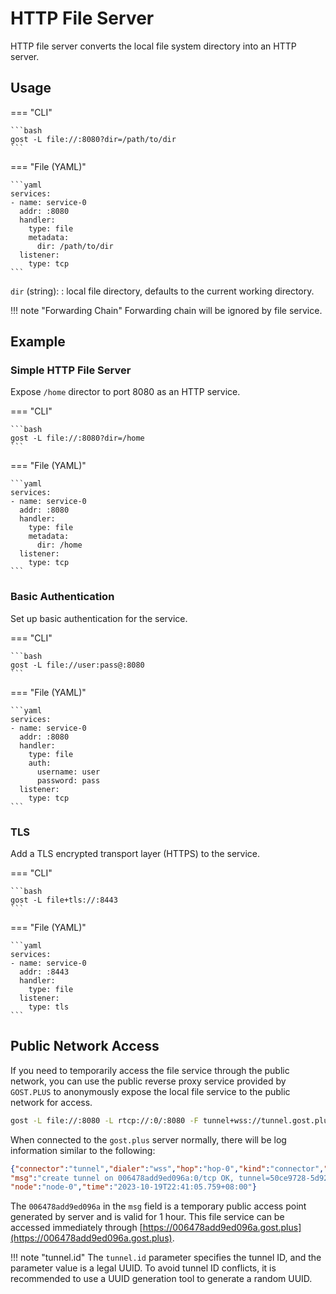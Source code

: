 # HTTP File Server

HTTP file server converts the local file system directory into an HTTP server.

## Usage

=== "CLI"

    ```bash
    gost -L file://:8080?dir=/path/to/dir
    ```

=== "File (YAML)"

    ```yaml
    services:
    - name: service-0
      addr: :8080
      handler:
        type: file
        metadata:
          dir: /path/to/dir
      listener:
        type: tcp
    ```

`dir` (string):
:    local file directory, defaults to the current working directory.

!!! note "Forwarding Chain"
    Forwarding chain will be ignored by file service.
    
## Example

### Simple HTTP File Server

Expose `/home` director to port 8080 as an HTTP service.

=== "CLI"

    ```bash
    gost -L file://:8080?dir=/home
    ```

=== "File (YAML)"

    ```yaml
    services:
    - name: service-0
      addr: :8080
      handler:
        type: file
        metadata:
          dir: /home
      listener:
        type: tcp
    ```

### Basic Authentication

Set up basic authentication for the service.

=== "CLI"

    ```bash
    gost -L file://user:pass@:8080
    ```

=== "File (YAML)"

    ```yaml
    services:
    - name: service-0
      addr: :8080
      handler:
        type: file
        auth:
          username: user
          password: pass
      listener:
        type: tcp
    ```

### TLS

Add a TLS encrypted transport layer (HTTPS) to the service.

=== "CLI"

    ```bash
    gost -L file+tls://:8443
    ```

=== "File (YAML)"

    ```yaml
    services:
    - name: service-0
      addr: :8443
      handler:
        type: file
      listener:
        type: tls
    ```

## Public Network Access

If you need to temporarily access the file service through the public network, you can use the public reverse proxy service provided by `GOST.PLUS` to anonymously expose the local file service to the public network for access.

```sh
gost -L file://:8080 -L rtcp://:0/:8080 -F tunnel+wss://tunnel.gost.plus:443?tunnel.id=50ce9728-5d92-4d45-871d-4f275d5179cb
```

When connected to the `gost.plus` server normally, there will be log information similar to the following:

```json
{"connector":"tunnel","dialer":"wss","hop":"hop-0","kind":"connector","level":"info",
"msg":"create tunnel on 006478add9ed096a:0/tcp OK, tunnel=50ce9728-5d92-4d45-871d-4f275d5179cb, connector=956fcbe5-6e2d-439a-8aa3-af0df848a81a",
"node":"node-0","time":"2023-10-19T22:41:05.759+08:00"}
```

The `006478add9ed096a` in the `msg` field is a temporary public access point generated by server and is valid for 1 hour. This file service can be accessed immediately through [https://006478add9ed096a.gost.plus](https://006478add9ed096a.gost.plus).

!!! note "tunnel.id"
    The `tunnel.id` parameter specifies the tunnel ID, and the parameter value is a legal UUID. To avoid tunnel ID conflicts, it is recommended to use a UUID generation tool to generate a random UUID.